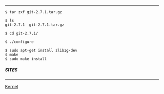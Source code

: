 ***

```
$ tar zxf git-2.7.1.tar.gz

$ ls
git-2.7.1  git-2.7.1.tar.gz

$ cd git-2.7.1/
```

```
$ ./configure
```

```
$ sudo apt-get install zlib1g-dev
$ make
$ sudo make install
```

##### SITES
***
[Kernel](https://kernel.org/)
